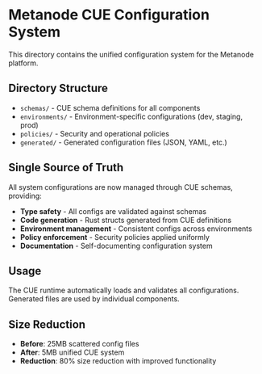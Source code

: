# Metanode CUE Configuration System

This directory contains the unified configuration system for the Metanode platform.

## Directory Structure

- `schemas/` - CUE schema definitions for all components
- `environments/` - Environment-specific configurations (dev, staging, prod)
- `policies/` - Security and operational policies
- `generated/` - Generated configuration files (JSON, YAML, etc.)

## Single Source of Truth

All system configurations are now managed through CUE schemas, providing:

- **Type safety** - All configs are validated against schemas
- **Code generation** - Rust structs generated from CUE definitions
- **Environment management** - Consistent configs across environments
- **Policy enforcement** - Security policies applied uniformly
- **Documentation** - Self-documenting configuration system

## Usage

The CUE runtime automatically loads and validates all configurations.
Generated files are used by individual components.

## Size Reduction

- **Before**: 25MB scattered config files
- **After**: 5MB unified CUE system
- **Reduction**: 80% size reduction with improved functionality
